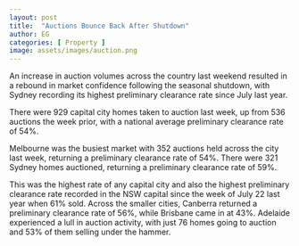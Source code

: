 ```yaml
---
layout: post
title:  "Auctions Bounce Back After Shutdown"
author: EG
categories: [ Property ]
image: assets/images/auction.png
---
```



An increase in auction volumes across the country last weekend
resulted in a rebound in market confidence following the seasonal
shutdown, with Sydney recording its highest preliminary clearance
rate since July last year.

There were 929 capital city homes taken to auction last week, up
from 536 auctions the week prior, with a national average preliminary
clearance rate of 54%.

Melbourne was the busiest market with 352 auctions held across the
city last week, returning a preliminary clearance rate of 54%. There
were 321 Sydney homes auctioned, returning a preliminary clearance rate of 59%.

This was the highest rate of any capital city and also the highest preliminary clearance rate recorded in the
NSW capital since the week of July 22 last year when 61% sold.
Across the smaller cities, Canberra returned a preliminary clearance rate of 56%, while Brisbane came in
at 43%. Adelaide experienced a lull in auction activity, with just 76 homes going to auction and 53% of them
selling under the hammer.
